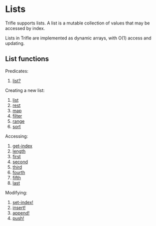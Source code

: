 # Lists

Trifle supports lists. A list is a mutable collection of values that may be
accessed by index.

Lists in Trifle are implemented as dynamic arrays, with O(1) access
and updating.

## List functions

Predicates:

1. [list?](Lists-ListPredicate.md)

Creating a new list:

1. [list](Lists-List.md)
2. [rest](Sequences-Rest.md)
3. [map](Sequences-Map.md)
4. [filter](Sequences-Filter.md)
5. [range](Lists-Range.md)
6. [sort](Sequences-Sort.md)

Accessing:

1. [get-index](Sequences-GetIndex.md)
2. [length](Sequences-Length.md)
3. [first](Sequence-First.md)
4. [second](Sequences-Second.md)
5. [third](Sequences-Third.md)
6. [fourth](Sequences-Fourth.md)
7. [fifth](Sequences-Fifth.md)
8. [last](Sequences-Last.md)

Modifying:

1. [set-index!](Sequences-SetIndex.md)
2. [insert!](Sequences-Insert.md)
3. [append!](Sequences-Append.md)
4. [push!](Sequences-Push.md)

